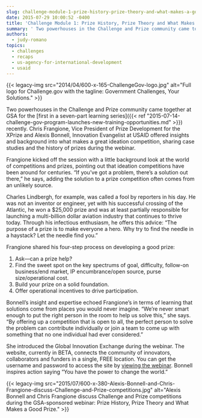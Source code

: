 ```yaml
---
slug: challenge-module-1-prize-history-prize-theory-and-what-makes-a-good-prize
date: 2015-07-29 10:00:52 -0400
title: 'Challenge Module 1: Prize History, Prize Theory and What Makes a Good Prize'
summary: ' Two powerhouses in the Challenge and Prize community came together at GSA for the first in a seven-part learning series recently. Chris Frangione, Vice President of Prize Development for the XPrize and Alexis Bonnell, Innovation Evangelist at USAID offered insights'
authors:
  - judy-romano
topics:
  - challenges
  - recaps
  - us-agency-for-international-development
  - usaid
---
```


{{< legacy-img src="2014/04/600-x-165-ChallengeGov-logo.jpg" alt="Full logo for Challenge.gov with the tagline: Government Challenges, Your Solutions." >}}

Two powerhouses in the Challenge and Prize community came together at GSA for the [first in a seven-part learning series]({{< ref "2015-07-14-challenge-gov-program-launches-new-training-opportunities.md" >}}) recently. Chris Frangione, Vice President of Prize Development for the XPrize and Alexis Bonnell, Innovation Evangelist at USAID offered insights and background into what makes a great ideation competition, sharing case studies and the history of prizes during the webinar.

Frangione kicked off the session with a little background look at the world of competitions and prizes, pointing out that ideation competitions have been around for centuries. “If you’ve got a problem, there’s a solution out there,” he says, adding the solution to a prize competition often comes from an unlikely source.

Charles Lindbergh, for example, was called a fool by reporters in his day. He was not an inventor or engineer, yet with his successful crossing of the Atlantic, he won a $25,000 prize and was at least partially responsible for launching a multi-billion dollar aviation industry that continues to thrive today. Through his infectious enthusiasm, he offers this advice: “The purpose of a prize is to make everyone a hero. Why try to find the needle in a haystack? Let the needle find you.”

Frangione shared his four-step process on developing a good prize:

  1. Ask—can a prize help?
  2. Find the sweet spot on the key spectrums of goal, difficulty, follow-on business/end market, IP encumbrance/open source, purse size/operational cost.
  3. Build your prize on a solid foundation.
  4. Offer operational incentives to drive participation.

Bonnell’s insight and expertise echoed Frangione&#8217;s in terms of learning that solutions come from places you would never imagine. “We’re never smart enough to put the right person in the room to help us solve this,” she says. “By offering up a competition that is open to all, the perfect person to solve the problem can contribute individually or join a team to come up with something that no one individual had ever considered.”

She introduced the Global Innovation Exchange during the webinar. The website, currently in BETA, connects the community of innovators, collaborators and funders in a single, FREE location. You can get the username and password to access the site by [viewing the webinar](https://www.youtube.com/watch?v=i0_CgUfHL04&feature=youtu.be). Bonnell inspires action saying “You have the power to change the world.”

{{< legacy-img src="2015/07/600-x-380-Alexis-Bonnell-and-Chris-Frangione-discuss-Challenge-and-Prize-competitions.jpg" alt="Alexis Bonnell and Chris Frangione discuss Challenge and Prize competitions during the GSA-sponsored webinar: Prize History, Prize Theory and What Makes a Good Prize." >}}